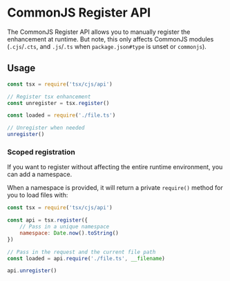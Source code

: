 # CommonJS Register API

The CommonJS Register API allows you to manually register the enhancement at runtime. But note, this only affects CommonJS modules (`.cjs`/`.cts`, and `.js`/`.ts` when `package.json#type` is unset or `commonjs`).

## Usage
```js
const tsx = require('tsx/cjs/api')

// Register tsx enhancement
const unregister = tsx.register()

const loaded = require('./file.ts')

// Unregister when needed
unregister()
```

### Scoped registration

If you want to register without affecting the entire runtime environment, you can add a namespace.

When a namespace is provided, it will return a private `require()` method for you to load files with:
```js
const tsx = require('tsx/cjs/api')

const api = tsx.register({
    // Pass in a unique namespace
    namespace: Date.now().toString()
})

// Pass in the request and the current file path
const loaded = api.require('./file.ts', __filename)

api.unregister()
```
